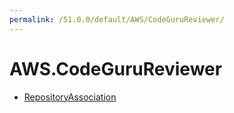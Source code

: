```yaml
---
permalink: /51.0.0/default/AWS/CodeGuruReviewer/
---
```


# AWS.CodeGuruReviewer



* [RepositoryAssociation](RepositoryAssociation.md)